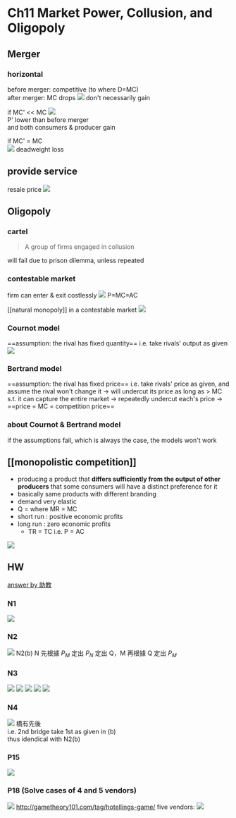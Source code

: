 # Ch11 Market Power, Collusion, and Oligopoly

## Merger
### horizontal
before merger: competitive (to where D=MC)  
after merger: MC drops
![](https://i.imgur.com/R9Ju2dr.png)
don't necessarily gain


if MC' << MC
![](https://i.imgur.com/4aclRyr.png)  
P' lower than before merger  
and both consumers & producer gain

if MC' = MC  
![](https://i.imgur.com/Oy73cFc.jpg)
deadweight loss

## provide service
resale price
![](https://i.imgur.com/pnsIcI5.jpg)

## Oligopoly
### cartel
> A group of firms engaged in collusion  

will fail due to prison dilemma, unless repeated

### contestable market
firm can enter & exit costlessly
![](https://i.imgur.com/bwxHgDs.png)
P=MC=AC

[[natural monopoly]] in a contestable market
![](https://i.imgur.com/BC0CB6y.png)

### Cournot model
==assumption: the rival has fixed quantity== i.e. take rivals' output as given
![](https://i.imgur.com/G4YZgKS.png)

### Bertrand model
==assumption: the rival has fixed price== i.e. take rivals' price as given, and assume the rival won't change it → will undercut its price as long as > MC s.t. it can capture the entire market → repeatedly undercut each's price → ==price = MC = competition price==

### about Cournot & Bertrand model
if the assumptions fail, which is always the case, the models won't work

## [[monopolistic competition]]
- producing a product that **differs sufficiently from the output of other producers** that some consumers will have a distinct preference for it
- basically same products with different branding
- demand very elastic
- Q = where MR = MC
- short run : positive economic profits
- long run : zero economic profits
	- TR = TC i.e. P = AC

![](https://i.imgur.com/p1V8kF9.png)


## HW
[answer by 助教](https://drive.google.com/drive/u/3/folders/1VJ2BcWJKF0M0Glnc-pkwsoHiV6YCBYL0)
### N1
![](https://i.imgur.com/6aNWOLj.png)
### N2
![](https://i.imgur.com/gy7SimL.png)
N2(b) N 先根據 $P_M$ 定出 $P_N$ 定出 Q，M 再根據 Q 定出 $P_M$
### N3
![](https://i.imgur.com/SRH0uHi.png)
![](https://i.imgur.com/HMiwi3W.png)
![](https://i.imgur.com/QEt3L1H.png)
![](https://i.imgur.com/B0gzeSw.png)
![](https://i.imgur.com/Mn9vTYz.png)


### N4
![](https://i.imgur.com/ULwB3cj.png)
橋有先後  
i.e. 2nd bridge take 1st as given in (b)  
thus idendical with N2(b)
### P15
![](https://i.imgur.com/fuVIRRS.png)
### P18 (Solve cases of 4 and 5 vendors)
![](https://i.imgur.com/CUaRtMa.png)
http://gametheory101.com/tag/hotellings-game/
five vendors:
![](https://i.imgur.com/EToccxq.png)